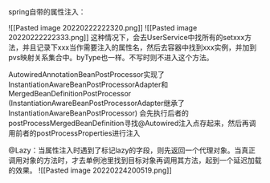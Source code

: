 spring自带的属性注入：

![[Pasted image 20220222222320.png]]
![[Pasted image 20220222222333.png]] 
这种情况下，会去UserService中找所有的setxxx方法，并且记录下xxx当作需要注入的属性名，然后去容器中找到xxx实例，并加到pvs映射关系集合中。byType也一样。不写时则不进入这个方法。

AutowiredAnnotationBeanPostProcessor实现了InstantiationAwareBeanPostProcessorAdapter和MergedBeanDefinitionPostProcessor
(InstantiationAwareBeanPostProcessorAdapter继承了InstantiationAwareBeanPostProcessor)
会先执行后者的postProcessMergedBeanDefinition寻找@Autowired注入点存起来，然后再调用前者的postProcessProperties进行注入

@Lazy：当属性注入时遇到了标记lazy的字段，则先返回一个代理对象。当真正调用对象的方法时，才去单例池里找到目标对象再调用其方法，起到一个延迟加载的效果。
![[Pasted image 20220224200519.png]]